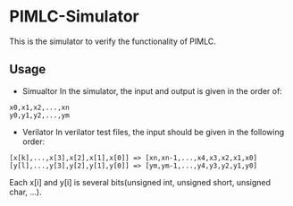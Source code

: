 # PIMLC-Simulator

This is the simulator to verify the functionality of PIMLC.


## Usage

- Simualtor
In the simulator, the input and output is given in the order of:
```
x0,x1,x2,...,xn
y0,y1,y2,...,ym
```

- Verilator
In verilator test files, the input should be given in the following order:
```
[x[k],...,x[3],x[2],x[1],x[0]] => [xn,xn-1,...,x4,x3,x2,x1,x0]
[y[l],...,y[3],y[2],y[1],y[0]] => [ym,ym-1,...,y4,y3,y2,y1,y0]
```
Each x[i] and y[i] is several bits(unsigned int, unsigned short, unsigned char, ...).
